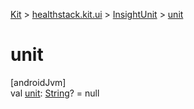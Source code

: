 
[Kit](../../../kit.html) > [healthstack.kit.ui](../index.html) > [InsightUnit](index.html) > [unit](unit.html)



# unit



[androidJvm]\
val [unit](unit.html): [String](https://kotlinlang.org/api/latest/jvm/stdlib/kotlin/-string/index.html)? = null




